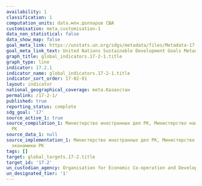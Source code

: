 ```yaml
---
availability: 1
classification: 1
computation_units: data.млн.долларов США
customisation: meta.customisation-1
data_non_statistical: false
data_show_map: false
goal_meta_link: https://unstats.un.org/sdgs/metadata/files/Metadata-17-02-01.pdf
goal_meta_link_text: United Nations Sustainable Development Goals Metadata (pdf 468kB)
graph_title: global_indicators.17-2-1.title
graph_type: line
indicator: 17.2.1
indicator_name: global_indicators.17-2-1.title
indicator_sort_order: 17-02-01
layout: indicator
national_geographical_coverage: meta.Казахстан
permalink: /17-2-1/
published: true
reporting_status: complete
sdg_goal: '17'
source_active_1: true
source_compilation_1: Министерство иностранных дел РК, Министерство национальной экономики
  РК
source_data_1: null
source_implementation_1: Министерство иностранных дел РК, Министерство национальной
  экономики РК
tags: []
target: global_targets.17-2.title
target_id: '17.2'
un_custodian_agency: Organisation for Economic Co-operation and Development (OECD)
un_designated_tier: '1'
---
```

